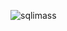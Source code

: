 ![sqlimass](https://user-images.githubusercontent.com/117610367/218286281-c7575724-fea1-411d-b1eb-addae310b30a.jpg)
